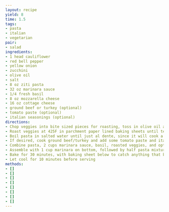 ```yaml
---
layout: recipe
yield: 8
time: 1.5
tags:
- pasta
- italian
- vegetarian
pair:
- salad
ingredients:
- 1 head cauliflower
- red bell pepper
- yellow onion
- zucchini
- olive oil
- salt
- 8 oz ziti pasta
- 32 oz marinara sauce
- 1/4 fresh basil
- 8 oz mozzarella cheese
- 16 oz cottage cheese
- ground beef or turkey (optional)
- tomato paste (optional)
- italian seasonings (optional)
directions:
- Chop veggies into bite sized pieces for roasting, toss in olive oil and salt
- Roast veggies at 425F in parchment paper lined baking sheets until tender (~30-35 min)
- Boil pasta in salted water until just al dente, since it will cook a bit more later
- If desired, cook ground beef/turkey and add some tomato paste and italian seasonings
- Combine pasta, 2 cups marinara sauce, basil, roasted veggies, and optionaly cooked beef/turkey
- Assemble with 1 cup marinara on bottom, followed by half pasta mixture, half cottage cheese, and half mozzarella, then remaining pasta mixture, cheese, and marinara sauce on top
- Bake for 30 minutes, with baking sheet below to catch anything that bubbles over if needed
- Let cool for 10 minutes before serving
methods:
- []
- []
- []
- []
- []
- []
- []
- []
---
```

